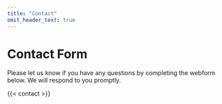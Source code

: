 ```yaml
---
title: "Contact"
omit_header_text: true
---
```


# Contact Form

Please let us know if you have any questions by completing the webform below. We will respond to you promptly.

{{< contact >}}
